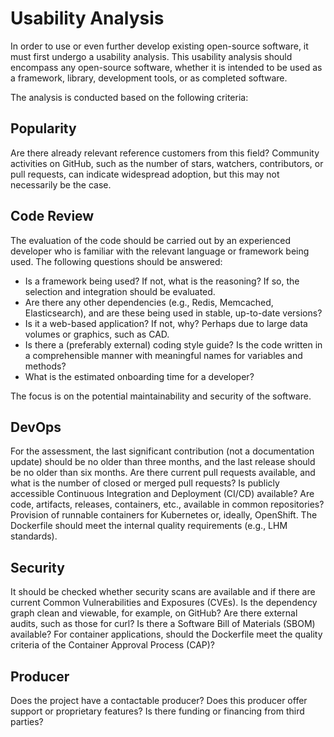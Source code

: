 # Usability Analysis

In order to use or even further develop existing open-source software, it must first undergo a usability analysis. This usability analysis should encompass any open-source software, whether it is intended to be used as a framework, library, development tools, or as completed software.

The analysis is conducted based on the following criteria:

## Popularity

Are there already relevant reference customers from this field? Community activities on GitHub, such as the number of stars, watchers, contributors, or pull requests, can indicate widespread adoption, but this may not necessarily be the case.

## Code Review

The evaluation of the code should be carried out by an experienced developer who is familiar with the relevant language or framework being used. 
The following questions should be answered:

* Is a framework being used? If not, what is the reasoning? If so, the selection and integration should be evaluated.
* Are there any other dependencies (e.g., Redis, Memcached, Elasticsearch), and are these being used in stable, up-to-date versions?
* Is it a web-based application? If not, why? Perhaps due to large data volumes or graphics, such as CAD.
* Is there a (preferably external) coding style guide? Is the code written in a comprehensible manner with meaningful names for variables and methods? 
* What is the estimated onboarding time for a developer?

The focus is on the potential maintainability and security of the software.

## DevOps

For the assessment, the last significant contribution (not a documentation update) should be no older than three months, and the last release should be no older than six months.
Are there current pull requests available, and what is the number of closed or merged pull requests? Is publicly accessible Continuous Integration and Deployment (CI/CD) available?
Are code, artifacts, releases, containers, etc., available in common repositories?
Provision of runnable containers for Kubernetes or, ideally, OpenShift. The Dockerfile should meet the internal quality requirements (e.g., LHM standards).

## Security

It should be checked whether security scans are available and if there are current Common Vulnerabilities and Exposures (CVEs). Is the dependency graph clean and viewable, for example, on GitHub?
Are there external audits, such as those for curl? Is there a Software Bill of Materials (SBOM) available?
For container applications, should the Dockerfile meet the quality criteria of the Container Approval Process (CAP)?

## Producer

Does the project have a contactable producer? Does this producer offer support or proprietary features? Is there funding or financing from third parties?
